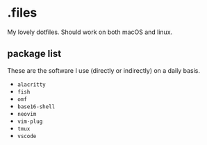 # .files

My lovely dotfiles. Should work on both macOS and linux.

## package list

These are the software I use (directly or indirectly) on a daily basis.

- `alacritty`
- `fish`
- `omf`
- `base16-shell`
- `neovim`
- `vim-plug`
- `tmux`
- `vscode`

